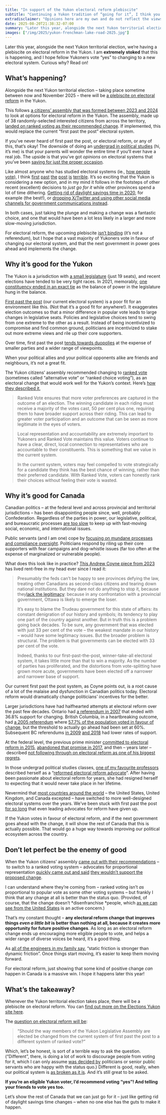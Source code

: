 ```yaml
---
title: "In support of the Yukon electoral reform plebiscite"
subtitle: "Continuing a Yukon tradition of “going for it”, I think you should vote “yes” in the plebiscite coming up this year"
extradisclaimer: "Opinions here are my own and do not reflect the views of my employer. I am not affiliated with any political party or plebiscite campaign."
date: 2025-08-20T21:38:32-07:00
summary: "Later this year, alongside the next Yukon territorial election, we’re having a plebiscite on electoral reform in the Yukon. I am extremely stoked that this is happening, and I hope fellow Yukoners vote “yes” to changing to a new electoral system. Curious why? Read on!"
images: ["/img/2025/yukon-frenchman-lake-road-2025.jpg"]
---
```


Later this year, alongside the next Yukon territorial election, we’re having a plebiscite on electoral reform in the Yukon. I am **extremely stoked** that this is happening, and I hope fellow Yukoners vote “yes” to changing to a new electoral system. Curious why? Read on!

## What’s happening?

Alongside the next Yukon territorial election – taking place sometime between now and November 2025 – there will be [a plebiscite on electoral reform](https://electionsyukon.ca/en/plebiscites) in the Yukon. 

This follows [a citizens’ assembly that was formed between 2023 and 2024](https://www.yukoncitizensassembly.ca/) to look at options for electoral reform in the Yukon. The assembly, made up of 38 randomly-selected interested citizens from across the territory, [landed on ranked voting as their recommended change](https://www.yukoncitizensassembly.ca/ycaer-final-report-october-2024/). If implemented, this would replace the current “first past the post” electoral system. 

If you’ve never heard of first past the post, or electoral reform, or any of this, that’s okay! The downside of doing an [undergrad in political studies](https://artsandscience.usask.ca/politicalstudies/index.php) (hi, it’s me) is that your parents will wonder the entire time if you’ll ever have a real job. The upside is that you’ve got *opinions* on electoral systems that you’ve been [saving for just the proper occasion](https://www.youtube.com/watch?v=qGaoXAwl9kw). 

Like almost anyone who has studied electoral systems (ie., [how people vote](https://en.wikipedia.org/wiki/Electoral_system)), I think [first](https://www.cbc.ca/news/politics/the-pros-and-cons-of-canada-s-first-past-the-post-electoral-system-1.3116754) [past](https://electoral-reform.org.uk/whats-wrong-with-first-past-the-post/) [the](https://blogs.qub.ac.uk/pb-happ/2024/03/14/how-first-past-the-post-is-fundamentally-outdated-in-contemporary-british-politics/) [post](https://irpp.org/research-studies/changing-the-canadian-electoral-system/) [is](https://www.reddit.com/r/EndFPTP/comments/100vh2g/comment/j2kmjp5/) [terrible](https://www.fairvote.ca/first-past-post-must-go/). It’s so exciting that the Yukon is considering a new option, and in my mind it follows in the footsteps of other recent (excellent) decisions to *just go for it* while other provinces spend a lot of time dithering. [Getting rid of daylight savings time in 2020](/2021/03/10/yukon-stopped-doing-seasonal-time-changes-and-its-really-great/), for example (the best!), or [dropping X/Twitter and using other social media channels for government communications instead](/2025/06/09/the-yukon-government-switched-from-x-to-bluesky-other-canadian-governments-should-do-the-same/). 

In both cases, just taking the plunge and making a change was a fantastic choice, and one that would have been a lot less likely in a larger and more slow-moving jurisdiction. 

For electoral reform, the upcoming plebiscite [isn’t binding](https://electionsyukon.ca/en/plebiscites) (it’s not a referendum), but I hope that a vast majority of Yukoners vote in favour of changing our electoral system, and that the next government in power goes ahead and implements the change. 

## Why it’s good for the Yukon

The Yukon is a jurisdiction with [a small legislature](https://en.wikipedia.org/wiki/Yukon_Legislative_Assembly) (just 19 seats), and recent elections have tended to be very tight races. In 2021, memorably, [one constituency ended in an exact tie](https://www.cbc.ca/news/canada/north/yukon-election-tie-explained-1.5985532) as the balance of power in the legislature hung in the balance. 

[First past the post](https://en.wikipedia.org/wiki/First-past-the-post_voting) (our current electoral system) is a poor fit for an environment like this. (Not that it’s a good fit for anywhere!). It exaggerates election outcomes so that a minor difference in popular vote leads to large changes in legislative seats. Policies and legislative choices tend to swing from one extreme to the other as a result. Instead of being incentivized to compromise and find common ground, politicians are incentivized to stake out more extreme views and rile up their core supporters. 

Over time, first past the post [tends towards duopolies](https://en.wikipedia.org/wiki/Duverger%27s_law) at the expense of smaller parties and a wider range of viewpoints.

When your political allies and your political opponents alike are friends and neighbours, it’s not a great fit. 

The Yukon citizens’ assembly recommended changing to [ranked vote](https://en.wikipedia.org/wiki/Ranked_voting) (sometimes called “alternative vote” or “ranked choice voting”), as an electoral change that would work well for the Yukon’s context. Here’s [how they described it](https://www.yukoncitizensassembly.ca/ycaer-final-report-october-2024/),

> Ranked Vote ensures that more voter preferences are captured in the outcome of an election. The winning candidate in each riding must receive a majority of the votes cast, 50 per cent plus one, requiring them to have broader support across their riding. This can lead to greater voter participation and an outcome that can be seen as more legitimate in the eyes of voters.
> 
> Local representation and accountability are extremely important to Yukoners and Ranked Vote maintains this value. Voters continue to have a clear, direct, local connection to representatives who are accountable to their constituents. This is something that we value in the current system.
> 
> In the current system, voters may feel compelled to vote strategically for a candidate they think has the best chance of winning, rather than their preferred candidate. With Ranked Vote, voters can honestly rank their choices without feeling their vote is wasted.

## Why it’s good for Canada

Canadian politics – at the federal level and across provincial and territorial jurisdictions – has been disappointing people since, well, probably Confederation. Regardless of the parties in power, our legislative, political, and bureaucratic processes [are too slow](/2023/11/06/to-the-clerk-and-friends/) to keep up with fast-moving social, economic, and international issues. 

Public servants (and I am one) cope by [focusing on mundane processes and compliance oversight](/2023/09/26/coasian-hecks-or-when-the-people-in-charge-cant-change-things-either/). Politicians respond by riling up their core supporters with fear campaigns and dog-whistle issues (far too often at the expense of marginalized or vulnerable people). 

What does this look like in practice? [This Andrew Coyne piece from 2023](https://www.theglobeandmail.com/gift/4b2e236e0f140eb5d111c577ca1e52e75b2cd9e60ea0bea238f117fbca30176f/ZGED34PZYNC77PZBBU4UBBLHBA) has lived rent-free in my head ever since I read it:

> Presumably the feds can’t be happy to see provinces defying the law, treating other Canadians as second-class citizens and tearing down national institutions. But they dare not do anything to stop it, because they[lack the legitimacy](https://www.theglobeandmail.com/gift/4b2e236e0f140eb5d111c577ca1e52e75b2cd9e60ea0bea238f117fbca30176f/2JE5L4PYGRA5JETH2JRT3LGONQ): because in any confrontation with a provincial government, Ottawa is likely to emerge the loser.
> 
> It’s easy to blame the Trudeau government for this state of affairs: its constant denigration of our history and symbols; its tendency to play one part of the country against another. But in truth this is a problem going back decades. To be sure, any government that was elected with just 33 per cent of the vote – the weakest mandate in our history – would have some legitimacy issues. But the broader problem is structural. The problem is that governments can be elected with 33 per cent of the vote.
> 
> Indeed, thanks to our first-past-the-post, winner-take-all electoral system, it takes little more than that to win a majority. As the number of parties has proliferated, and the distortions from vote-splitting have grown more acute, governments have been elected off a narrower and narrower base of support.

Our current first past the post system, as Coyne points out, is a root cause of a lot of the malaise and dysfunction in Canadian politics today. Electoral reform would dramatically change politicians’ incentives for the better.

Larger jurisdictions have had halfhearted attempts at electoral reform over the past few decades. Ontario had [a referendum in 2007](https://en.wikipedia.org/wiki/2007_Ontario_electoral_reform_referendum) that ended with 36.8% support for changing. British Columbia, in a heartbreaking outcome, had [a 2005 referendum](https://en.wikipedia.org/wiki/2005_British_Columbia_electoral_reform_referendum) where [57.7% of the population voted in favour of change](https://en.wikipedia.org/wiki/2005_British_Columbia_electoral_reform_referendum#Results), but the threshold to actually go ahead had been set at 60%. Subsequent BC referendums [in 2009](https://en.wikipedia.org/wiki/2009_British_Columbia_electoral_reform_referendum) [and 2018](https://en.wikipedia.org/wiki/2018_British_Columbia_electoral_reform_referendum) had lower rates of support. 

At the federal level, the previous prime minister [committed to electoral reform in 2015](https://electoral-reform.org.uk/how-trudeau-missed-the-opportunity-for-electoral-reform-in-canada/), [abandoned that promise in 2017](https://democracy.ubc.ca/wp-content/uploads/sites/65/2025/03/Electoral-V2.pdf), and then – years later – described [not following through on electoral reform as one of his biggest regrets](https://www.cbc.ca/news/politics/trudeau-electoral-reform-biggest-regret-1.7426407). 

In those undergrad political studies classes, [one of my favourite professors](https://artsandscience.usask.ca/profile/LBerdahl) described herself as a “[reformed electoral reform advocate](https://web.archive.org/web/20110827185039/http://homepage.usask.ca/~svb702/notes/200910/pols205/#box2010-02-24)”. After having been passionate about electoral reform for years, she had resigned herself to expecting that it would never take place in her lifetime. 

Nevermind that [most countries around the world](https://en.wikipedia.org/wiki/Electoral_system#Systems_by_elected_body) – the United States, United Kingdom, and Canada excepted – have switched to more well-designed electoral systems over the years. We’ve been stuck with first past the post [for so long](https://irpp.org/research-studies/policy-matters-vol5-no9/) that even leading advocates for reform have given up. 

If the Yukon votes in favour of electoral reform, and if the next government goes ahead with the change, it will show the rest of Canada that this is actually possible. That would go a huge way towards improving our political ecosystem across the country. 

## Don’t let perfect be the enemy of good

When the Yukon citizens’ assembly [came out with their recommendations](https://www.yukoncitizensassembly.ca/ycaer-final-report-october-2024/) – to switch to a ranked voting system – advocates for proportional representation [quickly came out and said](https://www.cbc.ca/news/canada/north/elections-yukon-gearing-up-for-plebiscite-on-electoral-reform-1.7541239) [they wouldn’t support the proposed change](https://fairvoteyukon.ca/). 

I can understand where they’re coming from – ranked voting isn’t *as* proportional to popular vote as some other voting systems – but frankly I think that any change at all is better than the status quo. (Provided, of course, that the change doesn’t *disenfranchise *people, which [as we can see from the United States](https://ballardbrief.byu.edu/issue-briefs/disenfranchisement-and-suppression-of-black-voters-in-the-united-states) is an active concern.)

That’s my constant thought – **any electoral reform change that improves things *even a little bit* is better than nothing at all, because it creates more opportunity for future positive changes**. As long as an electoral reform change ends up encouraging more eligible people to vote, and helps a wider range of diverse voices be heard, it’s a good thing. 

As [all of the engineers in my family say](https://en.wikipedia.org/wiki/Friction), “static friction is stronger than dynamic friction”. Once things start moving, it’s easier to keep them moving forward. 

For electoral reform, just showing that some kind of positive change *can* happen in Canada is a massive win. I hope it happens later this year!

## What’s the takeaway?

Whenever the Yukon territorial election takes place, there will be a plebiscite on electoral reform. You can [find out more on the Elections Yukon site here](https://electionsyukon.ca/en/plebiscites).

The [question on electoral reform will be](https://electionsyukon.ca/en/yukon-news-big-question-yukoners-see-electoral-reform-ballot-first-time):

> “Should the way members of the Yukon Legislative Assembly are elected be changed from the current system of first past the post to a different system of ranked vote?”

Which, let’s be honest, is sort of a terrible way to ask the question. (“Different”, there, is doing a lot of work to discourage people from voting for it, which I can only assume [was decided by](https://yukon.ca/en/news/plebiscite-electoral-reform-be-held-next-territorial-election) politicians or senior public servants who are happy with the status quo.) Different is good, really, when our political system is [as broken as it is](/2022/05/17/everything-is-broken-and-no-one-seems-to-mind/). And it’s still great to be asked.

**If you’re an eligible Yukon voter, I’d recommend voting “yes”! And telling your friends to vote yes too.**

Let’s show the rest of Canada that we can just go for it – just like getting rid of daylight savings time changes – when no one else has the guts to make it happen.
